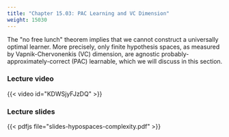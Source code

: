 ```yaml
---
title: "Chapter 15.03: PAC Learning and VC Dimension"
weight: 15030
---
```

The "no free lunch" theorem implies that we cannot construct a universally optimal learner. More precisely, only finite hypothesis spaces, as measured by Vapnik-Chervonenkis (VC) dimension, are agnostic probably-approximately-correct (PAC) learnable, which we will discuss in this section.

<!--more-->

### Lecture video

{{< video id="KDWSjyFJzDQ" >}}

### Lecture slides

{{< pdfjs file="slides-hypospaces-complexity.pdf" >}}
